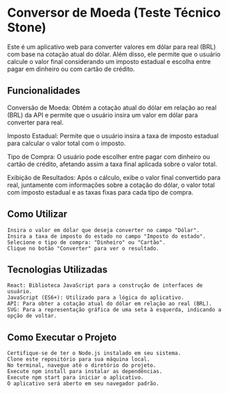 # Conversor de Moeda (Teste Técnico Stone)

Este é um aplicativo web para converter valores em dólar para real (BRL) com base na cotação atual do dólar. Além disso, ele permite que o usuário calcule o valor final considerando um imposto estadual e escolha entre pagar em dinheiro ou com cartão de crédito.

## Funcionalidades

  Conversão de Moeda: Obtém a cotação atual do dólar em relação ao real (BRL) da API e permite que o usuário insira um valor em dólar para converter para real.
  
  Imposto Estadual: Permite que o usuário insira a taxa de imposto estadual para calcular o valor total com o imposto.
  
  Tipo de Compra: O usuário pode escolher entre pagar com dinheiro ou cartão de crédito, afetando assim a taxa final aplicada sobre o valor total.
  
  Exibição de Resultados: Após o cálculo, exibe o valor final convertido para real, juntamente com informações sobre a cotação do dólar, o valor total com imposto estadual e as taxas fixas para cada tipo de compra.

## Como Utilizar

    Insira o valor em dólar que deseja converter no campo "Dólar".
    Insira a taxa de imposto do estado no campo "Imposto do estado".
    Selecione o tipo de compra: "Dinheiro" ou "Cartão".
    Clique no botão "Converter" para ver o resultado.

## Tecnologias Utilizadas
  
    React: Biblioteca JavaScript para a construção de interfaces de usuário.
    JavaScript (ES6+): Utilizado para a lógica do aplicativo.
    API: Para obter a cotação atual do dólar em relação ao real (BRL).
    SVG: Para a representação gráfica de uma seta à esquerda, indicando a opção de voltar.

## Como Executar o Projeto

    Certifique-se de ter o Node.js instalado em seu sistema.
    Clone este repositório para sua máquina local.
    No terminal, navegue até o diretório do projeto.
    Execute npm install para instalar as dependências.
    Execute npm start para iniciar o aplicativo.
    O aplicativo será aberto em seu navegador padrão.
